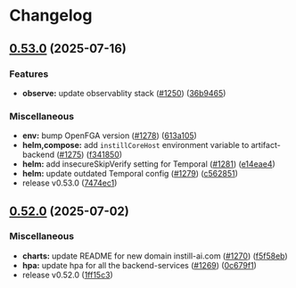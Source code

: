 # Changelog

## [0.53.0](https://github.com/instill-ai/instill-core/compare/v0.52.0...helm-chart-v0.53.0) (2025-07-16)


### Features

* **observe:** update observablity stack ([#1250](https://github.com/instill-ai/instill-core/issues/1250)) ([36b9465](https://github.com/instill-ai/instill-core/commit/36b9465f941b2ed22a154fecaf34f0e6810f0ac3))


### Miscellaneous

* **env:** bump OpenFGA version ([#1278](https://github.com/instill-ai/instill-core/issues/1278)) ([613a105](https://github.com/instill-ai/instill-core/commit/613a1058ae319cb7f6392b5597eb762ddc78c23f))
* **helm,compose:** add `instillCoreHost` environment variable to artifact-backend ([#1275](https://github.com/instill-ai/instill-core/issues/1275)) ([f341850](https://github.com/instill-ai/instill-core/commit/f3418501c594d3165312dd89f226e2e91fe3edba))
* **helm:** add insecureSkipVerify setting for Temporal ([#1281](https://github.com/instill-ai/instill-core/issues/1281)) ([e14eae4](https://github.com/instill-ai/instill-core/commit/e14eae4b6c774503b2d02fb39e80c5c3a7875b7c))
* **helm:** update outdated Temporal config ([#1279](https://github.com/instill-ai/instill-core/issues/1279)) ([c562851](https://github.com/instill-ai/instill-core/commit/c56285141cd72fdcf1cb941646c6a8f15eadf509))
* release v0.53.0 ([7474ec1](https://github.com/instill-ai/instill-core/commit/7474ec1a6bbdb1b884874a80047514a19b75f0b6))

## [0.52.0](https://github.com/instill-ai/instill-core/compare/helm-chart-v0.1.63...helm-chart-v0.52.0) (2025-07-02)


### Miscellaneous

* **charts:** update README for new domain instill-ai.com ([#1270](https://github.com/instill-ai/instill-core/issues/1270)) ([f5f58eb](https://github.com/instill-ai/instill-core/commit/f5f58eb2f4ba53b2831f56ca20b138d08892b0dc))
* **hpa:** update hpa for all the backend-services ([#1269](https://github.com/instill-ai/instill-core/issues/1269)) ([0c679f1](https://github.com/instill-ai/instill-core/commit/0c679f13d12c9b8aae4a41529e06e4bf5b3e3ebf))
* release v0.52.0 ([1ff15c3](https://github.com/instill-ai/instill-core/commit/1ff15c39e3acb5d342a36588b6a486b7995b9302))
